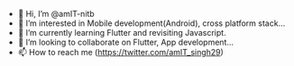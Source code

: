 - 👋 Hi, I’m @amIT-nitb
- 👀 I’m interested in  Mobile development(Android), cross platform stack...
- 🌱 I’m currently learning Flutter and revisiting Javascript.
- 💞️ I’m looking to collaborate on Flutter, App development...
- 📫 How to reach me (https://twitter.com/amIT_singh29)

<!---
amIT-nitb/amIT-nitb is a ✨ special ✨ repository because its `README.md` (this file) appears on your GitHub profile.
You can click the Preview link to take a look at your changes.
--->

